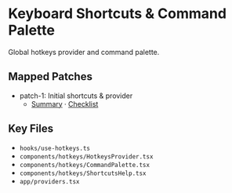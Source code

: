 # Keyboard Shortcuts & Command Palette

Global hotkeys provider and command palette.

## Mapped Patches

- patch-1: Initial shortcuts & provider
  - [Summary](../patch-1/PATCH1_SUMMARY.md) · [Checklist](../patch-1/PATCH1_CHECKLIST.md)

## Key Files

- `hooks/use-hotkeys.ts`
- `components/hotkeys/HotkeysProvider.tsx`
- `components/hotkeys/CommandPalette.tsx`
- `components/hotkeys/ShortcutsHelp.tsx`
- `app/providers.tsx`
